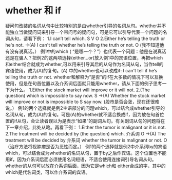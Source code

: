 # whether 和 if

疑问句改装的名词从句中比较特别的是由whether引导的名词从句。whether并不能独立当做疑问词来引导一个带问号的疑问句，可是它可以引导代表一个问题的名词从句，请看下例：
1.I can’t tell which.
S V O
2.Either he’s telling the truth or he's not.
→(A) I can't tell whether he’s telling the truth or not.
O
(我不知道他有没有说真话。）
例1中的which ( “是哪一个？”）也代表一个问题：他是在说真话还是在骗人？把例2的这两项选择(either…or)放入例1中的宾语位置，再把which和either结合就成为whether,可以用来引导其后的从句作为名词从句，当作tell的宾语使用，成为(A)的复句。(A) 中的whether也可以改成if:
I can't tell if he’s telling the truth or not.
whether和解释为“是否”的if在大多数的情况下可以互换使用，但是在句首位置以及介系词后面就只能用whether，请从下面的例子思考一下为什么。
1.Either the stock market will improve or it will not.
2.(The question) which is impossible to say now.
S
→(A) Whether the stock market will improve or not is impossible to
S
say now.
(股市是否会涨，现在还很难说。）
例1的两个选择就是例2主语部分的问题which，可以结合成whether引导的名词从句，成为(A)的复句。可是(A)的whether就不适合换成if，因为放在句首位置的if从句，会让读者误以为是表示“如果”的副词从句。有关副词从句的问题将在下一章介绍，此处从略。再看下例：
1.Either the tumor is malignant or it is not.
2.The treatment will be decided by (the question) which.
介系词 O
→(A) The treatment will be decided by
介系词
whether the tumor is malignant or not.
O
（治疗方法将视肿瘤是否为恶性而定。）
例1的两个选择就是例2中介系词by的宾语which，可以结合成为whether的名词从句，置于by之后作宾语。这个位置也不能用if，因为介系词后面必须使用名词短语，不适合使用连接词引导名词从句。whether的从句可以放在介系词后面，因为它是which和 either合成的字，其中的which是代名词类，可以作介系词的宾语。